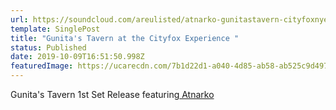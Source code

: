 ```yaml
---
url: https://soundcloud.com/areulisted/atnarko-gunitastavern-cityfoxnye2019?in=areulisted/sets/live-at-gunitas-tavern-the
template: SinglePost
title: "Gunita's Tavern at the Cityfox Experience "
status: Published
date: 2019-10-09T16:51:50.998Z
featuredImage: https://ucarecdn.com/7b1d22d1-a040-4d85-ab58-ab525c9d4976/-/crop/1112x532/0,0/-/preview/
---
```

Gunita's Tavern 1st Set Release featuring[ Atnarko ](https://www.facebook.com/atnarko)